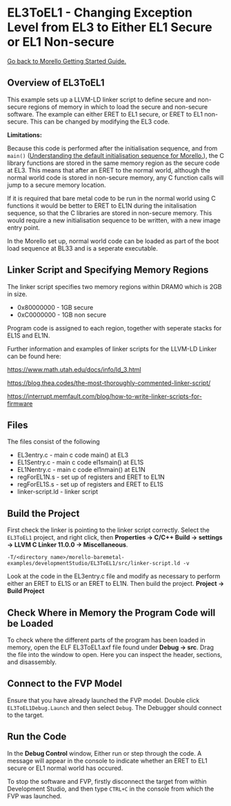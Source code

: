 # EL3ToEL1 - Changing Exception Level from EL3 to Either EL1 Secure or EL1 Non-secure

 [Go back to Morello Getting Started Guide.](./../../../../morello-getting-started.md)

## Overview of EL3ToEL1
This example sets up a LLVM-LD linker script to define secure and non-secure regions of memory in which to load the secure and non-secure software. The example can either ERET to EL1 secure, or ERET to EL1 non-secure. This can be changed by modifying the EL3 code.

**Limitations:** 

Because this code is performed after the initialisation sequence, and from `main()` ([Understanding the default initialisation sequence for Morello.](./../../../../morello/BareMetalOnMorello/DefaultSetup/InitSequence/InitSequence.md)), the C library functions are stored in the same memory region as the secure code at EL3. This means that after an ERET to the normal world, although the normal world code is stored in non-secure memory, any C function calls will jump to a secure memory location.

If it is required that bare metal code to be run in the normal world using C functions it would be better to ERET to EL1N during the initalisation sequence, so that the C libraries are stored in non-secure memory. This would require a new initialisation sequence to be written, with a new image entry point.

In the Morello set up, normal world code can be loaded as part of the boot load sequence at BL33 and is a seperate executable.


## Linker Script and Specifying Memory Regions

The linker script specifies two memory regions within DRAM0 which is 2GB in size.
*  0x80000000 - 1GB secure
*  0xC0000000 - 1GB non secure

Program code is assigned to each region, together with seperate stacks for EL1S and EL1N.

Further information and examples of linker scripts for the LLVM-LD Linker can be found here:

https://www.math.utah.edu/docs/info/ld_3.html 

https://blog.thea.codes/the-most-thoroughly-commented-linker-script/

https://interrupt.memfault.com/blog/how-to-write-linker-scripts-for-firmware


## Files

The files consist of the following

* EL3entry.c - main c code main() at EL3
* EL1Sentry.c - main c code el1smain() at EL1S
* EL1Nentry.c - main c code el1nmain() at EL1N
* regForEL1N.s - set up of registers and ERET to EL1N
* regForEL1S.s - set up of registers and ERET to EL1S
* linker-script.ld - linker script

## Build the Project
First check the linker is pointing to the linker script correctly. Select the `EL3ToEL1` project, and right click, then **Properties -> C/C++ Build -> settings -> LLVM C Linker 11.0.0 -> Miscellaneous**.

```
-T/<directory name>/morello-baremetal-examples/developmentStudio/EL3ToEL1/src/linker-script.ld -v
```
Look at the code in the EL3entry.c file and modify as necessary to perform either an ERET to EL1S or an ERET to EL1N. Then build the project. **Project -> Build Project**

## Check Where in Memory the Program Code will be Loaded

To check where the different parts of the program has been loaded in memory, open the ELF EL3ToEL1.axf file found under **Debug -> src**. Drag the file into the window to open. Here you can inspect the header, sections, and disassembly. 

## Connect to the FVP Model
Ensure that you have already launched the FVP model. Double click `EL3ToEL1Debug.Launch` and then select `Debug`. The Debugger should connect to the target. 

## Run the Code
In the **Debug Control** window, Either run or step through the code. A message will appear in the console to indicate whether an ERET to EL1 secure or EL1 normal world has occured.

To stop the software and FVP, firstly disconnect the target from within Development Studio, and then type `CTRL+C` in the console from which the FVP was launched.
